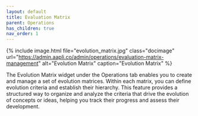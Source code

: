 ```yaml
---
layout: default
title: Evaluation Matrix
parent: Operations
has_children: true
nav_order: 1
---
```

{% include image.html file="evolution_matrix.jpg" class="docimage" url="https://admin.aapli.co/admin/operations/evaluation-matrix-management" alt="Evolution Matrix" caption="Evolution Matrix" %}

The Evolution Matrix widget under the Operations tab enables you to create and manage a set of evolution matrices. Within each matrix, you can define evolution criteria and establish their hierarchy. This feature provides a structured way to organize and analyze the criteria that drive the evolution of concepts or ideas, helping you track their progress and assess their development.